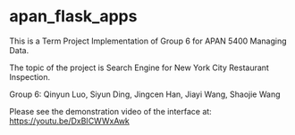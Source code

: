 # apan_flask_apps
This is a Term Project Implementation of Group 6 for APAN 5400 Managing Data. 

The topic of the project is Search Engine for New York City Restaurant Inspection.

Group 6: Qinyun Luo, Siyun Ding, Jingcen Han, Jiayi Wang, Shaojie Wang

Please see the demonstration video of the interface at: https://youtu.be/DxBICWWxAwk
